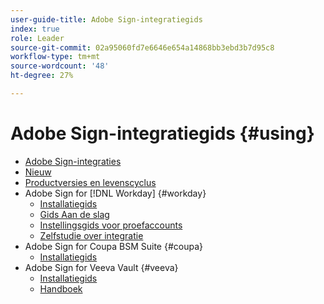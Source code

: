```yaml
---
user-guide-title: Adobe Sign-integratiegids
index: true
role: Leader
source-git-commit: 02a95060fd7e6646e654a14868bb3ebd3b7d95c8
workflow-type: tm+mt
source-wordcount: '48'
ht-degree: 27%

---
```



# Adobe Sign-integratiegids {#using}

+ [Adobe Sign-integraties](home.md)
+ [Nieuw](whats-new.md)
+ [Productversies en levenscyclus](versions.md)
+ Adobe Sign for [!DNL Workday] {#workday}
   + [Installatiegids](workday/install.md)
   + [Gids Aan de slag](workday/quick-start.md)
   + [Instellingsgids voor proefaccounts](workday/trial-install.md)
   + [Zelfstudie over integratie](workday/tutorial-video.md)
+ Adobe Sign for Coupa BSM Suite {#coupa}
   + [Installatiegids](coupa/install.md)
+ Adobe Sign for Veeva Vault {#veeva}
   + [Installatiegids](veeva/install.md)
   + [Handboek](veeva/user.md)
